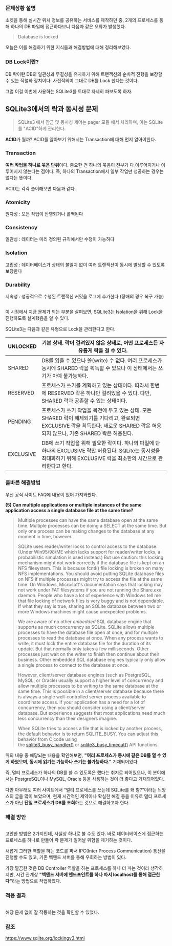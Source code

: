 <h3 id="문제상황-설명">문제상황 설명</h3>
<p>소켓을 통해 실시간 위치 정보를 공유하는 서비스를 제작하던 중, 2개의 프로세스를 통해 하나의 DB 파일에 접근하다보니 다음과 같은 오류가 발생했다.</p>
<blockquote>
<p>Database is locked</p>
</blockquote>
<p>오늘은 이를 해결하기 위한 지식들과 해결방법에 대해 정리해보았다.</p>
<h3 id="db-lock이란">DB Lock이란?</h3>
<p>DB 락이란 DB의 일관성과 무결성을 유지하기 위해 트랜잭션의 순차적 진행을 보장할 수 있는 직렬화 장치이다. 사전적의미 그대로 DB를 Lock 한다는 것이다. </p>
<p>그럼 이걸 이번에 사용하는 SQLite3를 토대로 자세히 파보도록 하자.</p>
<h2 id="sqlite3에서의-락과-동시성-문제">SQLite3에서의 락과 동시성 문제</h2>
<blockquote>
<p>SQLite3 에서 잠금 및 동시성 제어는 pager 모듈 에서 처리하며, 이는 SQLite를 &quot;ACID&quot;하게 관리한다.</p>
</blockquote>
<p><strong>ACID</strong>가 뭘까? ACID를 알아보기 위해서는 Transaction에 대해 먼저 알아야한다.</p>
<h3 id="transaction">Transaction</h3>
<p><strong>여러 작업을 하나로 묶은 단위</strong>이다. 중요한 건 하나의 묶음이 전부가 다 이루어지거나 이루어지지 않는다는 점이다. 즉, 하나의 Transaction에서 일부 작업만 성공하는 경우는 없다는 뜻이다.</p>
<p>ACID는 각각 풀이해보면 다음과 같다.</p>
<h3 id="atomicity">Atomicity</h3>
<p>원자성 : 모든 작업이 반영되거나 롤백된다</p>
<h3 id="consistency">Consistency</h3>
<p>일관성 : 데이터는 미리 정의된 규칙에서만 수정이 가능하다</p>
<h3 id="isolation">Isolation</h3>
<p>고립성 : 데이터베이스가 상태의 불일치 없이 여러 트랜잭션이 동시에 발생할 수 있도록 보장한다</p>
<h3 id="durability"><strong>Durability</strong></h3>
<p>지속성 : 성공적으로 수행된 트랜잭션 커밋을 로그에 추가한다 (장애의 경우 복구 가능)</p>
<p><img alt="" src="https://velog.velcdn.com/images/ysj7191/post/8980073f-dfa9-47c8-992b-311b225d984d/image.png" /></p>
<p>이 시점에서 지금 문제가 되는 부분을 살펴보면, SQLite3는 Isolation을 위해 Lock을 진행하도록 설계했음을 알 수 있다.</p>
<p>SQLite3는 다음과 같은 유형으로 Lock을 관리한다고 한다.</p>
<table>
<thead>
<tr>
<th>UNLOCKED</th>
<th>기본 상태. 락이 걸려있지 않은 상태로, 어떤 프로세스든 자유롭게 락을 걸 수 있다.</th>
</tr>
</thead>
<tbody><tr>
<td>SHARED</td>
<td>DB를 읽을 수 있으나 쓸(write) 수 없다. 여러 프로세스가 동시에 SHARED 락을 획득할 수 있으나 이 상태에서는 쓰기가 아예 불가능하다.</td>
</tr>
<tr>
<td>RESERVED</td>
<td>프로세스가 쓰기를 계획하고 있는 상태이다. 따라서 한번에 RESERVED 락은 하나만 걸려있을 수 있다. 다만, SHARED 락과 공존할 수 있는 상태이다.</td>
</tr>
<tr>
<td>PENDING</td>
<td>프로세스가 쓰기 작업을 목전에 두고 있는 상태. 모든 SHARED 락이 해제되기를 기다리고, 완료되면 EXCLUSIVE 락을 획득한다. 새로운 SHARED 락은 허용되지 않으나, 기존 SHARED 락은 허용된다.</td>
</tr>
<tr>
<td>EXCLUSIVE</td>
<td>DB에 쓰기 작업을 위해 필요한 락이다. 하나의 파일에 단 하나의 EXCLUSIVE 락만 허용된다. SQLite는 동시성을 최대화하기 위해 EXCLUSIVE 락을 최소한의 시간으로 관리한다고 한다.</td>
</tr>
</tbody></table>
<h3 id="올바른-해결방법">올바른 해결방법</h3>
<p>우선 공식 사이트 FAQ에 내용이 있어 가져와봤다.</p>
<p><strong>(5) Can multiple applications or multiple instances of the same application access a single database file at the same time?</strong></p>
<blockquote>
<p>Multiple processes can have the same database open at the same time. Multiple processes can be doing a SELECT at the same time. But only one process can be making changes to the database at any moment in time, however.</p>
<p>SQLite uses reader/writer locks to control access to the database. (Under Win95/98/ME which lacks support for reader/writer locks, a probabilistic simulation is used instead.) But use caution: this locking mechanism might not work correctly if the database file is kept on an NFS filesystem. This is because fcntl() file locking is broken on many NFS implementations. You should avoid putting SQLite database files on NFS if multiple processes might try to access the file at the same time. On Windows, Microsoft's documentation says that locking may not work under FAT filesystems if you are not running the Share.exe daemon. People who have a lot of experience with Windows tell me that file locking of network files is very buggy and is not dependable. If what they say is true, sharing an SQLite database between two or more Windows machines might cause unexpected problems.</p>
<p>We are aware of no other <em>embedded</em> SQL database engine that supports as much concurrency as SQLite. SQLite allows multiple processes to have the database file open at once, and for multiple processes to read the database at once. When any process wants to write, it must lock the entire database file for the duration of its update. But that normally only takes a few milliseconds. Other processes just wait on the writer to finish then continue about their business. Other embedded SQL database engines typically only allow a single process to connect to the database at once.</p>
<p>However, client/server database engines (such as PostgreSQL, MySQL, or Oracle) usually support a higher level of concurrency and allow multiple processes to be writing to the same database at the same time. This is possible in a client/server database because there is always a single well-controlled server process available to coordinate access. If your application has a need for a lot of concurrency, then you should consider using a client/server database. But experience suggests that most applications need much less concurrency than their designers imagine.</p>
<p>When SQLite tries to access a file that is locked by another process, the default behavior is to return SQLITE_BUSY. You can adjust this behavior from C code using the <a href="https://www.sqlite.org/c3ref/busy_handler.html">sqlite3_busy_handler()</a> or <a href="https://www.sqlite.org/c3ref/busy_timeout.html">sqlite3_busy_timeout()</a> API functions.</p>
</blockquote>
<p>위의 내용 중 해당되는 내용을 확인해보면, <strong>&quot;여러 프로세스가 동시에 같은 DB를 열 수 있게 하였으며, 동시에 읽기는 가능하나 쓰기는 불가능하다.&quot;</strong> 기재되어있다.</p>
<p>즉, 멀티 프로세스가 하나의 DB를 쓸 수 있도록은 했다는 취지로 되어있으나, 이 분야에서는 PostgreSQL이나 MySQL, Oracle 등을 사용하는 것이 더 좋다고 기재되어있다.</p>
<p>다만 아무래도 여러 사이트에서 “멀티 프로세스를 쓰는데 SQLite를 왜 함?”이라는 늬앙스의 글을 많이 보았으며, 현재 시간적인 제약이나 확실한 해결 등을 이유로 멀티 프로세스가 아닌 <strong>단일 프로세스가 DB를 조회</strong>하는 것으로 해결하고자 한다.</p>
<h3 id="해결-방안">해결 방안</h3>
<p><img alt="" src="https://velog.velcdn.com/images/ysj7191/post/d9cb582b-ef23-4b00-bbf9-6b9409910035/image.png" /></p>
<p>고안한 방법은 2가지인데, 사실상 하나로 볼 수도 있다. 바로 데이터베이스에 접근하는 프로세스를 하나로 만들어 락 문제가 일어날 위험을 제거하는 것이다.</p>
<p>새롭게 그러한 역할을 하는 코드를 짜서 IPC(Inter Process Communication) 통신을 진행할 수도 있고, 기존 백엔드 서버를 통해 우회하는 방법이 있다.</p>
<p>가장 깔끔한 것은 DB Controller 역할을 하는 프로세스를 하나 더 파는 것이라 생각하지만, 시간 관계상 <strong>&quot;백엔드 서버에 엔드포인트를 하나 파서 localhost를 통해 접근한다&quot;</strong>라는 방법으로 작업하였다.</p>
<h3 id="적용-결과">적용 결과</h3>
<p><img alt="" src="https://velog.velcdn.com/images/ysj7191/post/72477c67-f9cf-45a5-8ed6-daa4417c3d02/image.png" /></p>
<p>해당 문제 없이 잘 작동하는 것을 확인할 수 있었다.</p>
<h3 id="참조">참조</h3>
<p><a href="https://www.sqlite.org/lockingv3.html">https://www.sqlite.org/lockingv3.html</a></p>
